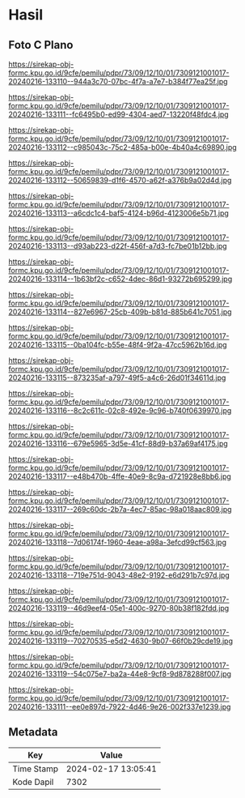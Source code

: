# Hasil

## Foto C Plano

https://sirekap-obj-formc.kpu.go.id/9cfe/pemilu/pdpr/73/09/12/10/01/7309121001017-20240216-133110--944a3c70-07bc-4f7a-a7e7-b384f77ea25f.jpg

https://sirekap-obj-formc.kpu.go.id/9cfe/pemilu/pdpr/73/09/12/10/01/7309121001017-20240216-133111--fc6495b0-ed99-4304-aed7-13220f48fdc4.jpg

https://sirekap-obj-formc.kpu.go.id/9cfe/pemilu/pdpr/73/09/12/10/01/7309121001017-20240216-133112--c985043c-75c2-485a-b00e-4b40a4c69890.jpg

https://sirekap-obj-formc.kpu.go.id/9cfe/pemilu/pdpr/73/09/12/10/01/7309121001017-20240216-133112--50659839-d1f6-4570-a62f-a376b9a02d4d.jpg

https://sirekap-obj-formc.kpu.go.id/9cfe/pemilu/pdpr/73/09/12/10/01/7309121001017-20240216-133113--a6cdc1c4-baf5-4124-b96d-4123006e5b71.jpg

https://sirekap-obj-formc.kpu.go.id/9cfe/pemilu/pdpr/73/09/12/10/01/7309121001017-20240216-133113--d93ab223-d22f-456f-a7d3-fc7be01b12bb.jpg

https://sirekap-obj-formc.kpu.go.id/9cfe/pemilu/pdpr/73/09/12/10/01/7309121001017-20240216-133114--1b63bf2c-c652-4dec-86d1-93272b695299.jpg

https://sirekap-obj-formc.kpu.go.id/9cfe/pemilu/pdpr/73/09/12/10/01/7309121001017-20240216-133114--827e6967-25cb-409b-b81d-885b641c7051.jpg

https://sirekap-obj-formc.kpu.go.id/9cfe/pemilu/pdpr/73/09/12/10/01/7309121001017-20240216-133115--0ba104fc-b55e-48f4-9f2a-47cc5962b16d.jpg

https://sirekap-obj-formc.kpu.go.id/9cfe/pemilu/pdpr/73/09/12/10/01/7309121001017-20240216-133115--873235af-a797-49f5-a4c6-26d01f34611d.jpg

https://sirekap-obj-formc.kpu.go.id/9cfe/pemilu/pdpr/73/09/12/10/01/7309121001017-20240216-133116--8c2c611c-02c8-492e-9c96-b740f0639970.jpg

https://sirekap-obj-formc.kpu.go.id/9cfe/pemilu/pdpr/73/09/12/10/01/7309121001017-20240216-133116--679e5965-3d5e-41cf-88d9-b37a69af4175.jpg

https://sirekap-obj-formc.kpu.go.id/9cfe/pemilu/pdpr/73/09/12/10/01/7309121001017-20240216-133117--e48b470b-4ffe-40e9-8c9a-d721928e8bb6.jpg

https://sirekap-obj-formc.kpu.go.id/9cfe/pemilu/pdpr/73/09/12/10/01/7309121001017-20240216-133117--269c60dc-2b7a-4ec7-85ac-98a018aac809.jpg

https://sirekap-obj-formc.kpu.go.id/9cfe/pemilu/pdpr/73/09/12/10/01/7309121001017-20240216-133118--7d06174f-1960-4eae-a98a-3efcd99cf563.jpg

https://sirekap-obj-formc.kpu.go.id/9cfe/pemilu/pdpr/73/09/12/10/01/7309121001017-20240216-133118--719e751d-9043-48e2-9192-e6d291b7c97d.jpg

https://sirekap-obj-formc.kpu.go.id/9cfe/pemilu/pdpr/73/09/12/10/01/7309121001017-20240216-133119--46d9eef4-05e1-400c-9270-80b38f182fdd.jpg

https://sirekap-obj-formc.kpu.go.id/9cfe/pemilu/pdpr/73/09/12/10/01/7309121001017-20240216-133119--70270535-e5d2-4630-9b07-66f0b29cde19.jpg

https://sirekap-obj-formc.kpu.go.id/9cfe/pemilu/pdpr/73/09/12/10/01/7309121001017-20240216-133119--54c075e7-ba2a-44e8-9cf8-9d878288f007.jpg

https://sirekap-obj-formc.kpu.go.id/9cfe/pemilu/pdpr/73/09/12/10/01/7309121001017-20240216-133111--ee0e897d-7922-4d46-9e26-002f337e1239.jpg


## Metadata

| Key        | Value               |
| ---------- | ------------------- |
| Time Stamp | 2024-02-17 13:05:41 |
| Kode Dapil | 7302                |



